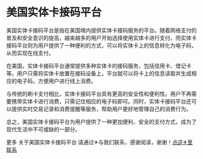 # 美国实体卡接码平台

美国实体卡接码平台是指在美国境内提供实体卡接码服务的平台。随着网络支付的普及和安全意识的提高，越来越多的用户开始选择使用实体卡进行支付。而实体卡接码平台则为用户提供了一种便利的方式，可以将实体卡上的信息转化为电子码，从而实现在线支付。

在美国，实体卡接码平台通常提供多种实体卡的接码服务，包括信用卡、借记卡等。用户只需将实体卡放置在接码设备上，平台就可以将卡上的信息读取并生成相应的电子码，方便用户进行线上消费。

与传统的刷卡支付相比，实体卡接码平台具有更高的安全性和便利性。用户不再需要携带实体卡进行消费，只需记住相应的电子码即可。同时，实体卡接码平台还可以提供实时交易记录和消费提醒等服务，帮助用户更好地管理自己的消费行为。

总之，美国实体卡接码平台为用户提供了一种更加便利、安全的支付方式，成为了现代生活中不可或缺的一部分。

更多 关于美国实体卡接码平台 请通过✈与我们联系，感谢阅读，谢谢！[点这✈里联系](https://1.k02.cc)